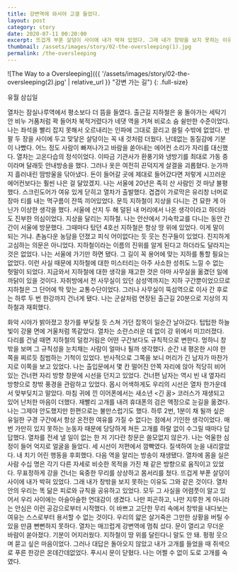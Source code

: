 ```yaml
---
title: 강변역에 와서야 고갤 들었다.
layout: post
category: story
date: 2020-07-11 00:20:00
excerpt: 뜨겁게 부푼 살덩이 사이에 내가 박혀 있었다. 그래 내가 창밖을 보지 못하는 이유도 그와 같은 것이다.
thumbnail: /assets/images/story/02-the-oversleeping(1).jpg
permalink: /the-oversleeping
---
```


![The Way to a Oversleeping]({{ '/assets/images/story/02-the-oversleeping(2).jpg' | relative_url }} "강변 가는 길")
{: .full-size}

유월 삼십일

열차는 잠실나루역에서 평소보다 더 뜸을 들였다. 출근길 지하철은 웅 돌아가는 세탁기 안 비누 거품처럼 꽉 들어차 북적거렸다가 네댓 역을 거쳐 비로소 숨 쉴만한 수준이었다. 나는 좌석을 빨리 잡지 못해서 오르내리는 인파에 그대로 끌리고 쓸릴 수밖에 없었다. 반팔 두 장을 사이에 두고 맞닿은 살덩이는 꼭 내 것처럼 더웠다. 난데없는 동질감에 기분이 나빴다. 어느 정도 사람이 빠져나가고 바람을 쏟아내는 에어컨 소리가 자리를 대신했다. 열차는 고온다습의 정석이었다. 이따금 기관사가 환풍기와 냉방기를 최대로 가동 중이라며 달래듯 안내방송을 했다. 그러나 옷은 여전히 끈덕지게 살결을 괴롭혔다. 눈가까지 흘러내린 땀방울을 닦아냈다. 돈이 들어갈 곳에 제대로 들어갔다면 저렇게 시끄러운 에어컨보다는 훨씬 나은 걸 달았겠지. 나는 서울에 20년은 족히 산 사람인 것 마냥 불평했다. 스크린도어가 여유 있게 닫히고 열차가 출발했다. 겹겹이 가로막은 유리창 너머로 장마 티를 내는 먹구름이 잔뜩 끼어있었다. 문득 지하철이 지상을 다니는 건 묘한 게 아닌가 이상한 생각을 했다. 서울에 산지 두 해 덜된 내 머리에서 나온 생각이라고 하더라도 진부한 의심이었다. 지상을 달리는 지하철. 나는 안산에서 기숙학교를 다니는 동안 간간이 서울에 방문했다. 그때마다 탔던 4호선 지하철은 항상 땅 위에 있었다. 이게 말이 되는 거냐. 촌놈다운 농담을 던졌고 피식 어이없다는 듯 웃는 친구들이 있었다. 진지하게 고심하는 의문은 아니었다. 지하철이라는 이름의 진위를 알게 된다고 하더라도 달라지는 것은 없었다. 나는 서울에 가기만 하면 됐다. 그 길이 꼭 용어에 맞는 지하를 통할 필요는 없었다. 이런 사실 때문에 지하철에 대한 미스터리는 아주 사소한 성취도 느낄 수 없는 헛말이 되었다. 지금와서 지하철에 대한 생각을 재고한 것은 아마 사무실을 옮겼던 일에 까닭이 있을 것이다. 자취방에서 전 사무실이 있던 삼성역까지는 지하 구간뿐이었으므로 지하철은 그 단어에 딱 맞는 교통수단이었다. 그러나 사무실이 뚝섬역으로 이사 간 후로는 하루 두 번 한강까지 건너게 됐다. 나는 군살처럼 연장된 출근길 20분으로 지상의 지하철과 재회했다.

화악 시야가 밝아졌고 창가를 부딪칠 듯 스쳐 가던 잡목이 일순간 날아갔다. 텁텁한 하늘빛이 강물 면에 거울처럼 똑같았다. 열차는 소란스러운 데 없이 강 위에서 미끄러졌다. 다리를 건널 때면 지하철의 덜컹거림은 어떤 구간보다도 규칙적으로 변한다. 멍하니 창밖을 보며 그 규칙성을 눈치채는 사람이 얼마나 될까 생각했다. 순간 내 평온한 시야 한쪽을 찌르듯 침범하는 기척이 있었다. 반사적으로 그쪽을 보니 머리가 긴 남자가 마찬가지로 이쪽을 보고 있었다. 나는 출입문에서 몇 칸 떨어진 안쪽 자리에 앉아 적당히 비어있는 건너편 자리 방향 창문에 시선을 던지고 있었다. 건너편 남자는 역시 빈 내 옆자리 방향으로 창밖 풍경을 관람하고 있었다. 몹시 어색하게도 우리의 시선은 열차 한가운데서 맞부딪치고 말았다. 마침 귀에 낀 이어폰에서는 새소년 <긴 꿈> 코러스가 재생되고 있어 난처한 마음이 더했다. 재빨리 고개를 내려 휴대폰의 검은 액정으로 눈길을 옮겼다. 나는 그제야 안도했지만 한편으로는 불만스럽기도 했다. 하루 2번, 1분이 채 될까 싶은 유일한 구경 구간에서 항상 온전한 여유를 가질 수 없다는 점에서 기인한 생각이었다. 매번 가만히 있지 못하는 눈동자 때문에 당당하게 쳐든 고개를 하랄 없이 수그릴 때마다 답답했다. 열차를 전세 낼 일이 없는 한 저 기다란 창문은 쓸모없지 않은가. 나는 억울한 심정이 들어 억지로 얼굴을 들었다. 세 시선이 저편에서 깜빡였다. 질색하여 눈을 내리깔았다. 내 치기 어린 행동을 후회했다. 다음 역을 알리는 방송이 재생됐다. 열차에 몸을 실은 사람 수십 명은 각기 다른 자세로 비슷한 목적을 가진 채 같은 방향으로 움직이고 있었다. 무표정하게 강을 건너는 육중한 무리를 상상하고 몸서리를 쳤다. 뜨겁게 부푼 살덩이 사이에 내가 박혀 있었다. 그래 내가 창밖을 보지 못하는 이유도 그와 같은 것이다. 열차 안의 우리는 똑 닮은 피로와 규칙을 공유하고 있었다. 모두 그 사실을 어렴풋이 알고 있어서 우리 사이에는 아슬아슬한 연대감이 생겼다. 나만 피곤하고, 나만 지루한 게 아니라는 안심은 이런 공감으로부터 시작했다. 이 바쁘고 고단한 무리 속에서 창밖을 내다보는 여유는 스스로부터 용서할 수 없는 것이다. 우리의 얇은 살거죽은 그만한 상황을 버틸 수 있을 만큼 뻔뻔하지 못하다. 열차는 매끄럽게 강변역에 멈춰 섰다. 문이 열리고 무더운 바람이 쏟아졌다. 기분이 어지러웠다. 지하철이 땅 위를 달린다니 말도 안 돼. 펑펑 웃으며 묻고 싶은 마음이었다. 그러나 대답은 돌아오지 않았고 내가 고개를 들었을 때 쥐색으로 푸른 한강은 온데간데없었다. 푸시시 문이 닫혔다. 나는 어쩔 수 없이 도로 고개를 숙였다.